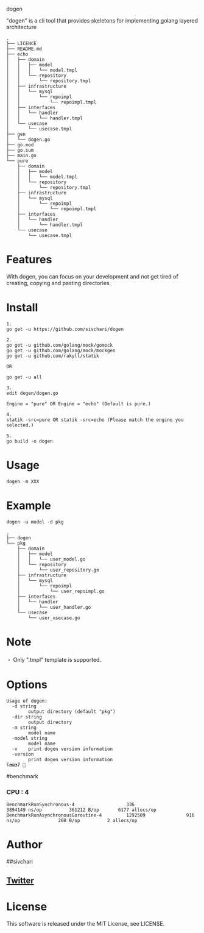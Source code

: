 dogen 
 
"dogen" is a cli tool that provides skeletons for implementing golang layered architecture

``` tree
.
├── LICENCE
├── README.md
├── echo
│   ├── domain
│   │   ├── model
│   │   │   └── model.tmpl
│   │   └── repository
│   │       └── repository.tmpl
│   ├── infrastructure
│   │   └── mysql
│   │       └── repoimpl
│   │           └── repoimpl.tmpl
│   ├── interfaces
│   │   └── handler
│   │       └── handler.tmpl
│   └── usecase
│       └── usecase.tmpl
├── gen
│   └── dogen.go
├── go.mod
├── go.sum
├── main.go
└── pure
    ├── domain
    │   ├── model
    │   │   └── model.tmpl
    │   └── repository
    │       └── repository.tmpl
    ├── infrastructure
    │   └── mysql
    │       └── repoimpl
    │           └── repoimpl.tmpl
    ├── interfaces
    │   └── handler
    │       └── handler.tmpl
    └── usecase
        └── usecase.tmpl
```
 
 
# Features
With dogen, you can focus on your development and not get tired of creating, copying and pasting directories.

# Install
```
1. 
go get -u https://github.com/sivchari/dogen

2.
go get -u github.com/golang/mock/gomock
go get -u github.com/golang/mock/mockgen
go get -u github.com/rakyll/statik

OR

go get -u all

3.
edit dogen/dogen.go

Engine = "pure" OR Engine = "echo" (Default is pure.)

4.
statik -src=pure OR statik -src=echo (Please match the engine you selected.)

5. 
go build -o dogen
```

# Usage
 ``` command line
 dogen -m XXX
 ```

# Example
```
dogen -u model -d pkg  

.
├── dogen
└── pkg
    ├── domain
    │   ├── model
    │   │   └── user_model.go
    │   └── repository
    │       └── user_repository.go
    ├── infrastructure
    │   └── mysql
    │       └── repoimpl
    │           └── user_repoimpl.go
    ├── interfaces
    │   └── handler
    │       └── user_handler.go
    └── usecase
        └── user_usecase.go

```

# Note
・ Only ".tmpl" template is supported.

# Options
```
Usage of dogen:
  -d string
        output directory (default "pkg")
  -dir string
        output directory
  -m string
        model name
  -model string
        model name
  -v    print dogen version information
  -version
        print dogen version information
ʕ◔ϖ◔ʔ 🍭 
```

#benchmark
### CPU : 4
```
BenchmarkRunSynchronous-4                   336                   3894149 ns/op          361212 B/op       6177 allocs/op
BenchmarkRunAsynchronousGoroutine-4         1292509               916 ns/op              208 B/op          2 allocs/op
```

 
# Author

##sivchari
## [Twitter](https://twitter.com/sivchari)
 
# License
This software is released under the MIT License, see LICENSE.
